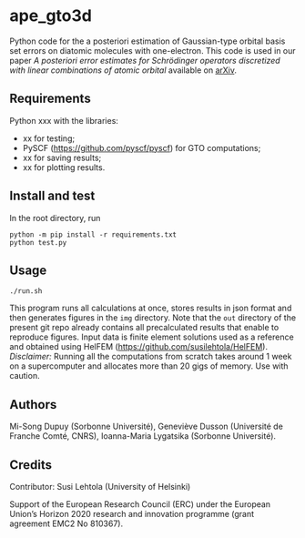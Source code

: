 # ape_gto3d

Python code for the a posteriori estimation of Gaussian-type orbital basis set errors on diatomic molecules with one-electron. This code is used in our paper _A posteriori error estimates for Schrödinger operators discretized with linear combinations of atomic orbital_ available on [arXiv](pending).

## Requirements

Python xxx with the libraries:
- xx for testing;
- PySCF (https://github.com/pyscf/pyscf) for GTO computations;
- xx for saving results;
- xx for plotting results.

## Install and test

In the root directory, run
```
python -m pip install -r requirements.txt
python test.py
```

## Usage

```
./run.sh
```

This program runs all calculations at once, stores results in json format and then generates figures in the `img` directory. Note that the `out` directory of the present git repo already contains all precalculated results that enable to reproduce figures. Input data is finite element solutions used as a reference and obtained using HelFEM (https://github.com/susilehtola/HelFEM). _Disclaimer:_ Running all the computations from scratch takes around 1 week on a supercomputer and allocates more than 20 gigs of memory. Use with caution.

## Authors

Mi-Song Dupuy (Sorbonne Université), Geneviève Dusson (Université de Franche Comté, CNRS), Ioanna-Maria Lygatsika (Sorbonne Université).

## Credits

Contributor: Susi Lehtola (University of Helsinki)

Support of the European Research Council (ERC) under the European Union’s Horizon 2020 research and innovation programme (grant agreement EMC2 No 810367).


